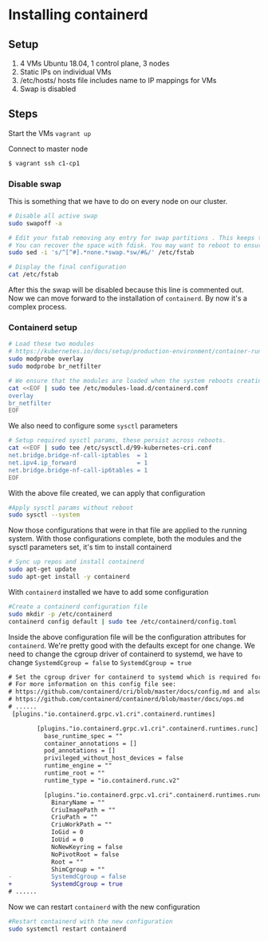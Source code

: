 # Installing containerd

## Setup

1. 4 VMs Ubuntu 18.04, 1 control plane, 3 nodes
2. Static IPs on individual VMs
3. /etc/hosts/ hosts file includes name to IP mappings for VMs
4. Swap is disabled

## Steps

Start the VMs `vagrant up`

Connect to master node

```bash
$ vagrant ssh c1-cp1
```

### Disable swap

This is something that we have to do on every node on our cluster.

```bash
# Disable all active swap
sudo swapoff -a

# Edit your fstab removing any entry for swap partitions . This keeps the swap off during reboot
# You can recover the space with fdisk. You may want to reboot to ensure your config is ok.
sudo sed -i 's/^[^#].*none.*swap.*sw/#&/' /etc/fstab

# Display the final configuration
cat /etc/fstab
```

After this the swap will be disabled because this line is commented out. Now we can move forward to the installation of `containerd`. By now it's a complex process.

### Containerd setup

```bash
# Load these two modules
# https://kubernetes.io/docs/setup/production-environment/container-runtimes/
sudo modprobe overlay
sudo modprobe br_netfilter

# We ensure that the modules are loaded when the system reboots creating next file
cat <<EOF | sudo tee /etc/modules-load.d/containerd.conf
overlay
br_netfilter
EOF
```

We also need to configure some `sysctl` parameters

```bash
# Setup required sysctl params, these persist across reboots.
cat <<EOF | sudo tee /etc/sysctl.d/99-kubernetes-cri.conf
net.bridge.bridge-nf-call-iptables  = 1
net.ipv4.ip_forward                 = 1
net.bridge.bridge-nf-call-ip6tables = 1
EOF
```

With the above file created, we can apply that configuration

```bash
#Apply sysctl params without reboot
sudo sysctl --system
```

Now those configurations that were in that file are applied to the running system. With those configurations complete, both the modules and the sysctl parameters set, it's tim to install containerd

```bash
# Sync up repos and install containerd
sudo apt-get update
sudo apt-get install -y containerd
```

With `containerd` installed we have to add some configuration

```bash
#Create a containerd configuration file
sudo mkdir -p /etc/containerd
containerd config default | sudo tee /etc/containerd/config.toml
```

Inside the above configuration file will be the configuration attributes for `containerd`. We're pretty good with the defaults except for one change. We need to change the cgroup driver of containerd to systemd, we have to change `SystemdCgroup = false` to `SystemdCgroup = true`

```diff
# Set the cgroup driver for containerd to systemd which is required for the kubelet.
# For more information on this config file see:
# https://github.com/containerd/cri/blob/master/docs/config.md and also
# https://github.com/containerd/containerd/blob/master/docs/ops.md
# ......
 [plugins."io.containerd.grpc.v1.cri".containerd.runtimes]

        [plugins."io.containerd.grpc.v1.cri".containerd.runtimes.runc]
          base_runtime_spec = ""
          container_annotations = []
          pod_annotations = []
          privileged_without_host_devices = false
          runtime_engine = ""
          runtime_root = ""
          runtime_type = "io.containerd.runc.v2"

          [plugins."io.containerd.grpc.v1.cri".containerd.runtimes.runc.options]
            BinaryName = ""
            CriuImagePath = ""
            CriuPath = ""
            CriuWorkPath = ""
            IoGid = 0
            IoUid = 0
            NoNewKeyring = false
            NoPivotRoot = false
            Root = ""
            ShimCgroup = ""
-           SystemdCgroup = false
+           SystemdCgroup = true
# ......
```

Now we can restart `containerd` with the new configuration

```bash
#Restart containerd with the new configuration
sudo systemctl restart containerd
```
